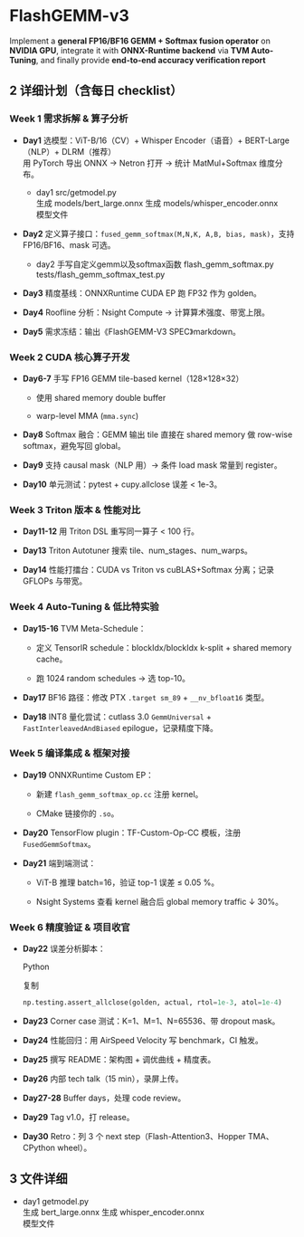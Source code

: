 # FlashGEMM-v3
Implement a **general FP16/BF16 GEMM + Softmax fusion operator** on **NVIDIA GPU**, integrate it with **ONNX-Runtime backend** via **TVM Auto-Tuning**, and finally provide **end-to-end accuracy verification report**



## 2 详细计划（含每日 checklist）

### Week 1 需求拆解 & 算子分析

- **Day1** 选模型：ViT-B/16（CV）+ Whisper Encoder（语音）+ BERT-Large（NLP）+ DLRM（推荐）  
    用 PyTorch 导出 ONNX → Netron 打开 → 统计 MatMul+Softmax 维度分布。

    - day1 
    src/getmodel.py  
    生成 models/bert_large.onnx 
    生成 models/whisper_encoder.onnx  
    模型文件

    
- **Day2** 定义算子接口：`fused_gemm_softmax(M,N,K, A,B, bias, mask)`，支持 FP16/BF16、mask 可选。

    - day2
    手写自定义gemm以及softmax函数
    flash_gemm_softmax.py
    tests/flash_gemm_softmax_test.py
    

    
- **Day3** 精度基线：ONNXRuntime CUDA EP 跑 FP32 作为 golden。
    
- **Day4** Roofline 分析：Nsight Compute → 计算算术强度、带宽上限。
    
- **Day5** 需求冻结：输出《FlashGEMM-V3 SPEC》markdown。
    

### Week 2 CUDA 核心算子开发

- **Day6-7** 手写 FP16 GEMM tile-based kernel（128×128×32）
    
    - 使用 shared memory double buffer
        
    - warp-level MMA (`mma.sync`)
        
- **Day8** Softmax 融合：GEMM 输出 tile 直接在 shared memory 做 row-wise softmax，避免写回 global。
    
- **Day9** 支持 causal mask（NLP 用）→ 条件 load mask 常量到 register。
    
- **Day10** 单元测试：pytest + cupy.allclose 误差 < 1e-3。
    

### Week 3 Triton 版本 & 性能对比

- **Day11-12** 用 Triton DSL 重写同一算子 < 100 行。
    
- **Day13** Triton Autotuner 搜索 tile、num_stages、num_warps。
    
- **Day14** 性能打擂台：CUDA vs Triton vs cuBLAS+Softmax 分离；记录 GFLOPs 与带宽。
    

### Week 4 Auto-Tuning & 低比特实验

- **Day15-16** TVM Meta-Schedule：
    
    - 定义 TensorIR schedule：blockIdx/blockIdx k-split + shared memory cache。
        
    - 跑 1024 random schedules → 选 top-10。
        
- **Day17** BF16 路径：修改 PTX `.target sm_89` + `__nv_bfloat16` 类型。
    
- **Day18** INT8 量化尝试：cutlass 3.0 `GemmUniversal` + `FastInterleavedAndBiased` epilogue，记录精度下降。
    

### Week 5 编译集成 & 框架对接

- **Day19** ONNXRuntime Custom EP：
    
    - 新建 `flash_gemm_softmax_op.cc` 注册 kernel。
        
    - CMake 链接你的 `.so`。
        
- **Day20** TensorFlow plugin：TF-Custom-Op-CC 模板，注册 `FusedGemmSoftmax`。
    
- **Day21** 端到端测试：
    
    - ViT-B 推理 batch=16，验证 top-1 误差 ≤ 0.05 %。
        
    - Nsight Systems 查看 kernel 融合后 global memory traffic ↓ 30%。
        

### Week 6 精度验证 & 项目收官

- **Day22** 误差分析脚本：
    
    Python
    
    复制
    
    ```python
    np.testing.assert_allclose(golden, actual, rtol=1e-3, atol=1e-4)
    ```
    
- **Day23** Corner case 测试：K=1、M=1、N=65536、带 dropout mask。
    
- **Day24** 性能回归：用 AirSpeed Velocity 写 benchmark，CI 触发。
    
- **Day25** 撰写 README：架构图 + 调优曲线 + 精度表。
    
- **Day26** 内部 tech talk（15 min），录屏上传。
    
- **Day27-28** Buffer days，处理 code review。
    
- **Day29** Tag v1.0，打 release。
    
- **Day30** Retro：列 3 个 next step（Flash-Attention3、Hopper TMA、CPython wheel）。





## 3 文件详细

- day1 
    getmodel.py  
    生成 bert_large.onnx 
    生成 whisper_encoder.onnx  
    模型文件


